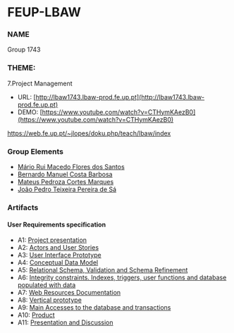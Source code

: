 # FEUP-LBAW

### NAME
Group 1743


### THEME:

7.Project Management

* URL: [http://lbaw1743.lbaw-prod.fe.up.pt](http://lbaw1743.lbaw-prod.fe.up.pt)
* DEMO: [https://www.youtube.com/watch?v=CTHymKAezB0](https://www.youtube.com/watch?v=CTHymKAezB0)

https://web.fe.up.pt/~jlopes/doku.php/teach/lbaw/index

### Group Elements

* [Mário Rui Macedo Flores dos Santos](https://github.com/mariosantosprivate)
* [Bernardo Manuel Costa Barbosa](https://github.com/bernardomcbarbosa)
* [Mateus Pedroza Cortes Marques](https://github.com/mpcmarques)
* [João Pedro Teixeira Pereira de Sá](https://github.com/jotapsa)

### Artifacts

#### User Requirements specification
* A1: [Project presentation](/artifacts/A1/A1.md)
* A2: [Actors and User Stories](/artifacts/A2/A2.md)
* A3: [User Interface Prototype](/artifacts/A3/A3.md)
* A4: [Conceptual Data Model](/artifacts/A4/A4.md)
* A5: [Relational Schema, Validation and Schema Refinement](/artifacts/A5/A5.md)
* A6: [Integrity constraints. Indexes, triggers, user functions and database populated with data](/artifacts/A6/A6.md)
* A7: [Web Resources Documentation](/artifacts/A7/A7.md)
* A8: [Vertical prototype](/artifacts/A8/A8.md)
* A9: [Main Accesses to the database and transactions](/artifacts/A9/A9.md)
* A10: [Product](/artifacts/A10/A10.md)
* A11: [Presentation and Discussion](/artifacts/A11/A11.md)

